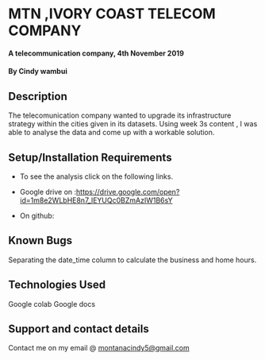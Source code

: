 # MTN ,IVORY COAST TELECOM COMPANY
#### A telecommunication company, 4th November 2019
#### By **Cindy wambui**
## Description
The telecomunication company wanted to upgrade its infrastructure strategy within the cities given in its datasets. Using week 3s content , I was able to analyse the data and come up with a workable solution.
## Setup/Installation Requirements
* To see the analysis click on the following links.

* Google drive on :https://drive.google.com/open?id=1m8e2WLbHE8n7_IEYUQc0BZmAzIW1B6sY
* On github:
 
## Known Bugs
Separating the date_time column to calculate the business and home hours.
## Technologies Used
Google colab
Google docs
## Support and contact details
Contact me on my email @ montanacindy5@gmail.com

